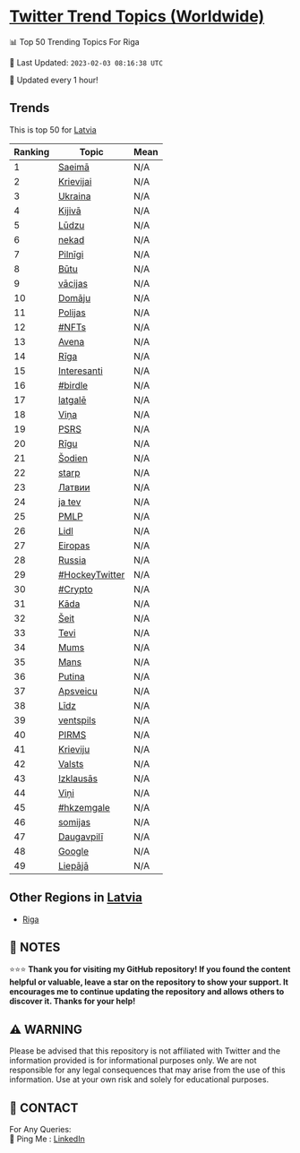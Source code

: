 [Twitter Trend Topics (Worldwide)](https://github.com/ErcinDedeoglu/Twitter-Trend-Topics)
==========


📊 Top 50 Trending Topics For Riga

📆 Last Updated: `2023-02-03 08:16:38 UTC`

🔧 Updated every 1 hour!


## Trends

This is top 50 for [Latvia](</Latvia>)

| Ranking | Topic | Mean |
| ------- | ------------ | ------------ |
| 1 | [Saeimā](http://twitter.com/search?q=Saeim%c4%81) | N/A |
| 2 | [Krievijai](http://twitter.com/search?q=Krievijai) | N/A |
| 3 | [Ukraina](http://twitter.com/search?q=Ukraina) | N/A |
| 4 | [Kijivā](http://twitter.com/search?q=Kijiv%c4%81) | N/A |
| 5 | [Lūdzu](http://twitter.com/search?q=L%c5%abdzu) | N/A |
| 6 | [nekad](http://twitter.com/search?q=nekad) | N/A |
| 7 | [Pilnīgi](http://twitter.com/search?q=Piln%c4%abgi) | N/A |
| 8 | [Būtu](http://twitter.com/search?q=B%c5%abtu) | N/A |
| 9 | [vācijas](http://twitter.com/search?q=v%c4%81cijas) | N/A |
| 10 | [Domāju](http://twitter.com/search?q=Dom%c4%81ju) | N/A |
| 11 | [Polijas](http://twitter.com/search?q=Polijas) | N/A |
| 12 | [#NFTs](http://twitter.com/search?q=%23NFTs) | N/A |
| 13 | [Avena](http://twitter.com/search?q=Avena) | N/A |
| 14 | [Rīga](http://twitter.com/search?q=R%c4%abga) | N/A |
| 15 | [Interesanti](http://twitter.com/search?q=Interesanti) | N/A |
| 16 | [#birdle](http://twitter.com/search?q=%23birdle) | N/A |
| 17 | [latgalē](http://twitter.com/search?q=latgal%c4%93) | N/A |
| 18 | [Viņa](http://twitter.com/search?q=Vi%c5%86a) | N/A |
| 19 | [PSRS](http://twitter.com/search?q=PSRS) | N/A |
| 20 | [Rīgu](http://twitter.com/search?q=R%c4%abgu) | N/A |
| 21 | [Šodien](http://twitter.com/search?q=%c5%a0odien) | N/A |
| 22 | [starp](http://twitter.com/search?q=starp) | N/A |
| 23 | [Латвии](http://twitter.com/search?q=%d0%9b%d0%b0%d1%82%d0%b2%d0%b8%d0%b8) | N/A |
| 24 | [ja tev](http://twitter.com/search?q=ja+tev) | N/A |
| 25 | [PMLP](http://twitter.com/search?q=PMLP) | N/A |
| 26 | [Lidl](http://twitter.com/search?q=Lidl) | N/A |
| 27 | [Eiropas](http://twitter.com/search?q=Eiropas) | N/A |
| 28 | [Russia](http://twitter.com/search?q=Russia) | N/A |
| 29 | [#HockeyTwitter](http://twitter.com/search?q=%23HockeyTwitter) | N/A |
| 30 | [#Crypto](http://twitter.com/search?q=%23Crypto) | N/A |
| 31 | [Kāda](http://twitter.com/search?q=K%c4%81da) | N/A |
| 32 | [Šeit](http://twitter.com/search?q=%c5%a0eit) | N/A |
| 33 | [Tevi](http://twitter.com/search?q=Tevi) | N/A |
| 34 | [Mums](http://twitter.com/search?q=Mums) | N/A |
| 35 | [Mans](http://twitter.com/search?q=Mans) | N/A |
| 36 | [Putina](http://twitter.com/search?q=Putina) | N/A |
| 37 | [Apsveicu](http://twitter.com/search?q=Apsveicu) | N/A |
| 38 | [Līdz](http://twitter.com/search?q=L%c4%abdz) | N/A |
| 39 | [ventspils](http://twitter.com/search?q=ventspils) | N/A |
| 40 | [PIRMS](http://twitter.com/search?q=PIRMS) | N/A |
| 41 | [Krieviju](http://twitter.com/search?q=Krieviju) | N/A |
| 42 | [Valsts](http://twitter.com/search?q=Valsts) | N/A |
| 43 | [Izklausās](http://twitter.com/search?q=Izklaus%c4%81s) | N/A |
| 44 | [Viņi](http://twitter.com/search?q=Vi%c5%86i) | N/A |
| 45 | [#hkzemgale](http://twitter.com/search?q=%23hkzemgale) | N/A |
| 46 | [somijas](http://twitter.com/search?q=somijas) | N/A |
| 47 | [Daugavpilī](http://twitter.com/search?q=Daugavpil%c4%ab) | N/A |
| 48 | [Google](http://twitter.com/search?q=Google) | N/A |
| 49 | [Liepājā](http://twitter.com/search?q=Liep%c4%81j%c4%81) | N/A |



## Other Regions in [Latvia](</Latvia>)

* [Riga](</Latvia/Riga.md>)



## 📝 NOTES

⭐⭐⭐ **Thank you for visiting my GitHub repository! If you found the content helpful or valuable, leave a star on the repository to show your support. It encourages me to continue updating the repository and allows others to discover it. Thanks for your help!**


## ⚠️ WARNING

Please be advised that this repository is not affiliated with Twitter and the information provided is for informational purposes only. We are not responsible for any legal consequences that may arise from the use of this information. Use at your own risk and solely for educational purposes.


## 📨 CONTACT

 For Any Queries:  
            🏓 Ping Me : [LinkedIn](https://www.linkedin.com/in/ercindedeoglu/)

